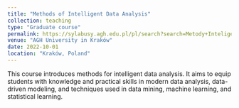 ```yaml
---
title: "Methods of Intelligent Data Analysis"
collection: teaching
type: "Graduate course"
permalink: https://sylabusy.agh.edu.pl/pl/search?search=Metody+Inteligentnej+Analizy+Danych&mode=1&matching=1&academic_year=17&study_level=0&study_form=0
venue: "AGH University in Kraków"
date: 2022-10-01
location: "Kraków, Poland"
---
```

This course introduces methods for intelligent data analysis. It aims to equip students with knowledge and practical skills in modern data analysis, data-driven modeling, and techniques used in data mining, machine learning, and statistical learning.

